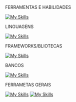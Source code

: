 FERRAMENTAS E HABILIDADES

[![My Skills](https://skillicons.dev/icons?i=nodejs,js,php,ts,angular,nestjs,mysql,docker,gcp,debian,rabbitmq,redis,figma,laravel,html,css,bootstrap,jquery,bitbucket,bash,c,cloudflare,heroku,postman)](https://skillicons.dev)

LINGUAGENS

[![My Skills](https://skillicons.dev/icons?i=c,js,php,ts,java)](https://skillicons.dev)


FRAMEWORKS/BLIOTECAS

[![My Skills](https://skillicons.dev/icons?i=angular,nestjs,laravel,bootstrap,jquery)](https://skillicons.dev)


BANCOS 

[![My Skills](https://skillicons.dev/icons?i=mysql,redis,mongodb)](https://skillicons.dev)


FERRAMETAS GERAIS

[![My Skills](https://skillicons.dev/icons?i=redis,git,figma,postman,github,grafana,vscode)](https://skillicons.dev)
[![My Skills](https://skillicons.dev/icons?i=docker,gcp,debian,bitbucket,c,cloudflare,heroku)](https://skillicons.dev)

